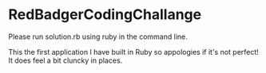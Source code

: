 # RedBadgerCodingChallange

Please run solution.rb using ruby in the command line.

This the first application I have built in Ruby so appologies if it's not perfect! It does feel a bit cluncky in places.
